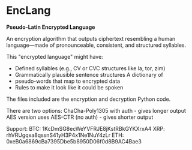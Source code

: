 
# EncLang

**Pseudo-Latin Encrypted Language**

An encryption algorithm that outputs ciphertext resembling a human language—made of pronounceable, consistent, and structured syllables.

This "encrypted language" might have:

 - Defined syllables (e.g., CV or CVC structures like la, tor, zim)
 - Grammatically plausible sentence structures A dictionary of
 - pseudo-words that map to encrypted data
 - Rules to make it look like it could be spoken

The files included are the encryption and decryption Python code.

There are two options:
ChaCha-Poly1305 with auth - gives longer output
AES version uses AES-CTR (no auth) - gives shorter output








Support:
BTC: 1KcDmSG8ecWeYVFRJE8jKstRBkGYKXrxA4
XRP: rhVRUgqxa8qssnS41yH3P4x1Ne1NuY4zLr
ETH: 0xeB0a6869cBa7395Dbe5b8950D06f0d8B9AC4Bae3


